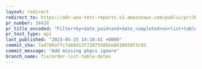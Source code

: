```yaml
---
layout: redirect
redirect_to: https://a8c-woo-test-reports.s3.amazonaws.com/public/pr/38428/api/index.html
pr_number: 38428
pr_title_encoded: "Filter+by+date_paid+and+date_completed+on+list+table+orders"
pr_test_type: api
last_published: "2023-05-25 14:18:41 +0000"
commit_sha: 7a4780affc7ab0d13f720755892e8610659f3c93
commit_message: "Add missing phpcs ignore"
branch_name: fix/order-list-table-dates
---
```

